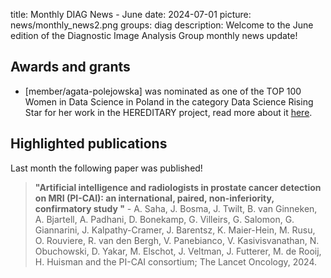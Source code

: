 title: Monthly DIAG News - June
date: 2024-07-01
picture: news/monthly_news2.png
groups: diag
description: Welcome to the June edition of the Diagnostic Image Analysis Group monthly news update!

## Awards and grants
- [member/agata-polejowska] was nominated as one of the TOP 100 Women in Data Science in Poland in the category Data Science Rising Star for her work in the HEREDITARY project, read more about it [here](https://www.diagnijmegen.nl/news/agata_top100_2024/).

## Highlighted publications
Last month the following paper was published!
> **"Artificial intelligence and radiologists in prostate cancer detection on MRI (PI-CAI): an international, paired, non-inferiority, confirmatory study "** - A. Saha, J. Bosma, J. Twilt, B. van Ginneken, A. Bjartell, A. Padhani, D. Bonekamp, G. Villeirs, G. Salomon, G. Giannarini, J. Kalpathy-Cramer, J. Barentsz, K. Maier-Hein, M. Rusu, O. Rouviere, R. van den Bergh, V. Panebianco, V. Kasivisvanathan, N. Obuchowski, D. Yakar, M. Elschot, J. Veltman, J. Futterer, M. de Rooij, H. Huisman and the PI-CAI consortium; The Lancet Oncology, 2024.
